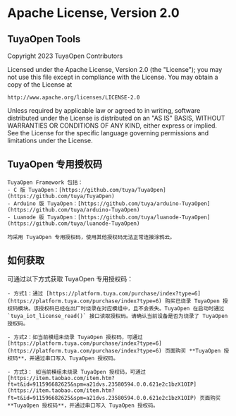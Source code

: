 # Apache License, Version 2.0

## TuyaOpen Tools

Copyright 2023 TuyaOpen Contributors

Licensed under the Apache License, Version 2.0 (the "License");
you may not use this file except in compliance with the License.
You may obtain a copy of the License at

    http://www.apache.org/licenses/LICENSE-2.0

Unless required by applicable law or agreed to in writing, software
distributed under the License is distributed on an "AS IS" BASIS,
WITHOUT WARRANTIES OR CONDITIONS OF ANY KIND, either express or implied.
See the License for the specific language governing permissions and
limitations under the License.

## TuyaOpen 专用授权码
    TuyaOpen Framework 包括：
    - C 版 TuyaOpen：[https://github.com/tuya/TuyaOpen](https://github.com/tuya/TuyaOpen)
    - Arduino 版 TuyaOpen：[https://github.com/tuya/arduino-TuyaOpen](https://github.com/tuya/arduino-TuyaOpen)
    - Luanode 版 TuyaOpen：[https://github.com/tuya/luanode-TuyaOpen](https://github.com/tuya/luanode-TuyaOpen)

    均采用 TuyaOpen 专用授权码，使用其他授权码无法正常连接涂鸦云。

## 如何获取
   可通过以下方式获取 TuyaOpen 专用授权码：

    - 方式1：通过 [https://platform.tuya.com/purchase/index?type=6](https://platform.tuya.com/purchase/index?type=6) 购买已烧录 TuyaOpen 授权码模块。该授权码已经在出厂时烧录在对应模组中，且不会丢失。TuyaOpen 在启动时通过 `tuya_iot_license_read()` 接口读取授权码。请确认当前设备是否为烧录了 TuyaOpen 授权码。

    - 方式2：如当前模组未烧录 TuyaOpen 授权码，可通过 [https://platform.tuya.com/purchase/index?type=6](https://platform.tuya.com/purchase/index?type=6) 页面购买 **TuyaOpen 授权码**，并通过串口写入 TuyaOpen 授权码。

    - 方式3： 如当前模组未烧录 TuyaOpen 授权码，可通过 [https://item.taobao.com/item.htm?ft=t&id=911596682625&spm=a21dvs.23580594.0.0.621e2c1bzX1OIP](https://item.taobao.com/item.htm?ft=t&id=911596682625&spm=a21dvs.23580594.0.0.621e2c1bzX1OIP) 页面购买 **TuyaOpen 授权码**，并通过串口写入 TuyaOpen 授权码。